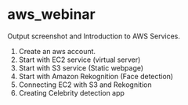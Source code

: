# aws_webinar
Output screenshot and Introduction to AWS Services. 

1. Create an aws account. <br>
2. Start with EC2 service (virtual server) 
3. Start with S3 service (Static webpage) 
4. Start with Amazon Rekognition (Face detection) 
5. Connecting EC2 with S3 and Rekognition
6. Creating Celebrity detection app
